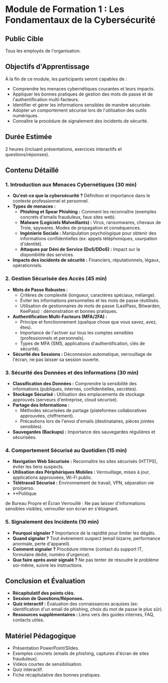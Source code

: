 # Module de Formation 1 : Les Fondamentaux de la Cybersécurité

## Public Cible

Tous les employés de l'organisation.

## Objectifs d'Apprentissage

À la fin de ce module, les participants seront capables de :

*   Comprendre les menaces cybernétiques courantes et leurs impacts.
*   Appliquer les bonnes pratiques de gestion des mots de passe et de l'authentification multi-facteurs.
*   Identifier et gérer les informations sensibles de manière sécurisée.
*   Adopter un comportement sécurisé lors de l'utilisation des outils numériques.
*   Connaître la procédure de signalement des incidents de sécurité.

## Durée Estimée

2 heures (incluant présentations, exercices interactifs et questions/réponses).

## Contenu Détaillé

### 1. Introduction aux Menaces Cybernétiques (30 min)

*   **Qu'est-ce que la cybersécurité ?** Définition et importance dans le contexte professionnel et personnel.
*   **Types de menaces :**
    *   **Phishing et Spear Phishing :** Comment les reconnaître (exemples concrets d'emails frauduleux, faux sites web).
    *   **Malware (Logiciels Malveillants) :** Virus, ransomwares, chevaux de Troie, spywares. Modes de propagation et conséquences.
    *   **Ingénierie Sociale :** Manipulation psychologique pour obtenir des informations confidentielles (ex: appels téléphoniques, usurpation d'identité).
    *   **Attaques par Déni de Service (DoS/DDoS) :** Impact sur la disponibilité des services.
*   **Impacts des incidents de sécurité :** Financiers, réputationnels, légaux, opérationnels.

### 2. Gestion Sécurisée des Accès (45 min)

*   **Mots de Passe Robustes :**
    *   Critères de complexité (longueur, caractères spéciaux, mélange).
    *   Éviter les informations personnelles et les mots de passe réutilisés.
    *   Utilisation de gestionnaires de mots de passe (LastPass, Bitwarden, KeePass) : démonstration et bonnes pratiques.
*   **Authentification Multi-Facteurs (MFA/2FA) :**
    *   Principe et fonctionnement (quelque chose que vous savez, avez, êtes).
    *   Importance de l'activer sur tous les comptes sensibles (professionnels et personnels).
    *   Types de MFA (SMS, applications d'authentification, clés de sécurité).
*   **Sécurité des Sessions :** Déconnexion automatique, verrouillage de l'écran, ne pas laisser sa session ouverte.

### 3. Sécurité des Données et des Informations (30 min)

*   **Classification des Données :** Comprendre la sensibilité des informations (publiques, internes, confidentielles, secrètes).
*   **Stockage Sécurisé :** Utilisation des emplacements de stockage approuvés (serveurs d'entreprise, cloud sécurisé).
*   **Partage des Informations :**
    *   Méthodes sécurisées de partage (plateformes collaboratives approuvées, chiffrement).
    *   Précautions lors de l'envoi d'emails (destinataires, pièces jointes sensibles).
*   **Sauvegardes (Backups) :** Importance des sauvegardes régulières et sécurisées.

### 4. Comportement Sécurisé au Quotidien (15 min)

*   **Navigation Web Sécurisée :** Reconnaître les sites sécurisés (HTTPS), éviter les liens suspects.
*   **Utilisation des Périphériques Mobiles :** Verrouillage, mises à jour, applications approuvées, Wi-Fi public.
*   **Télétravail Sécurisé :** Environnement de travail, VPN, séparation vie pro/perso.
*   **Politique 

de Bureau Propre et Écran Verrouillé : Ne pas laisser d'informations sensibles visibles, verrouiller son écran en s'éloignant.

### 5. Signalement des Incidents (10 min)

*   **Pourquoi signaler ?** Importance de la rapidité pour limiter les dégâts.
*   **Quand signaler ?** Tout événement suspect (email bizarre, performance anormale, perte d'appareil).
*   **Comment signaler ?** Procédure interne (contact du support IT, formulaire dédié, numéro d'urgence).
*   **Que faire après avoir signalé ?** Ne pas tenter de résoudre le problème soi-même, suivre les instructions.

## Conclusion et Évaluation

*   **Récapitulatif des points clés.**
*   **Session de Questions/Réponses.**
*   **Quiz interactif :** Évaluation des connaissances acquises (ex: identification d'un email de phishing, choix du mot de passe le plus sûr).
*   **Ressources supplémentaires :** Liens vers des guides internes, FAQ, contacts utiles.

## Matériel Pédagogique

*   Présentation PowerPoint/Slides.
*   Exemples concrets (emails de phishing, captures d'écran de sites frauduleux).
*   Vidéos courtes de sensibilisation.
*   Quiz interactif.
*   Fiche récapitulative des bonnes pratiques.

